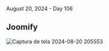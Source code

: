 August 20, 2024 - Day 106<br>

<h2>Joomify</h2>

![Captura de tela 2024-08-20 205553](https://github.com/user-attachments/assets/9c8e3aa3-1fff-4585-b269-4572ad43362b)
